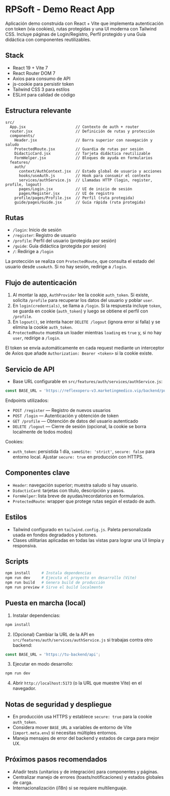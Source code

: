 # RPSoft - Demo React App

Aplicación demo construida con React + Vite que implementa autenticación con token (via cookies), rutas protegidas y una UI moderna con Tailwind CSS. Incluye páginas de Login/Registro, Perfil protegido y una Guía didáctica con componentes reutilizables.

## Stack

- React 19 + Vite 7
- React Router DOM 7
- Axios para consumo de API
- js-cookie para persistir token
- Tailwind CSS 3 para estilos
- ESLint para calidad de código

## Estructura relevante

```
src/
  App.jsx                      // Contexto de auth + router
  router.jsx                   // Definición de rutas y protección
  components/
    Header.jsx                 // Barra superior con navegación y saludo
    ProtectedRoute.jsx         // Guardia de rutas por sesión
    DidacticCard.jsx           // Tarjeta didáctica reutilizable
    FormHelper.jsx             // Bloques de ayuda en formularios
  features/
    auth/
      context/AuthContext.jsx  // Estado global de usuario y acciones
      hooks/useAuth.js         // Hook para consumir el contexto
      services/authService.js  // Llamadas HTTP (login, register, profile, logout)
      pages/Login.jsx          // UI de inicio de sesión
      pages/Register.jsx       // UI de registro
    profile/pages/Profile.jsx  // Perfil (ruta protegida)
    guide/pages/Guide.jsx      // Guía rápida (ruta protegida)
```

## Rutas

- `/login`: Inicio de sesión
- `/register`: Registro de usuario
- `/profile`: Perfil del usuario (protegida por sesión)
- `/guide`: Guía didáctica (protegida por sesión)
- `/`: Redirige a `/login`

La protección se realiza con `ProtectedRoute`, que consulta el estado del usuario desde `useAuth`. Si no hay sesión, redirige a `/login`.

## Flujo de autenticación

1. Al montar la app, `AuthProvider` lee la cookie `auth_token`. Si existe, solicita `/profile` para recuperar los datos del usuario y poblar `user`.
2. En `login(credentials)`, se llama a `/login`. Si la respuesta incluye `token`, se guarda en cookie (`auth_token`) y luego se obtiene el perfil con `/profile`.
3. En `logout()`, se intenta hacer `DELETE /logout` (ignora error si falla) y se elimina la cookie `auth_token`.
4. `ProtectedRoute` muestra un loader mientras `loading` es `true` y, si no hay `user`, redirige a `/login`.

El token se envía automáticamente en cada request mediante un interceptor de Axios que añade `Authorization: Bearer <token>` si la cookie existe.

## Servicio de API

- Base URL configurable en `src/features/auth/services/authService.js`:

```js
const BASE_URL = 'https://reflexoperu-v3.marketingmedico.vip/backend/public/api';
```

Endpoints utilizados:

- `POST /register` — Registro de nuevos usuarios
- `POST /login` — Autenticación y obtención de token
- `GET /profile` — Obtención de datos del usuario autenticado
- `DELETE /logout` — Cierre de sesión (opcional, la cookie se borra localmente de todos modos)

Cookies:

- `auth_token`: persistida 1 día, `sameSite: 'strict'`, `secure: false` para entorno local. Ajustar `secure: true` en producción con HTTPS.

## Componentes clave

- `Header`: navegación superior; muestra saludo si hay usuario.
- `DidacticCard`: tarjetas con título, descripción y pasos.
- `FormHelper`: lista breve de ayudas/recordatorios en formularios.
- `ProtectedRoute`: wrapper que protege rutas según el estado de auth.

## Estilos

- Tailwind configurado en `tailwind.config.js`. Paleta personalizada usada en fondos degradados y botones.
- Clases utilitarias aplicadas en todas las vistas para lograr una UI limpia y responsiva.

## Scripts

```powershell
npm install     # Instala dependencias
npm run dev     # Ejecuta el proyecto en desarrollo (Vite)
npm run build   # Genera build de producción
npm run preview # Sirve el build localmente
```

## Puesta en marcha (local)

1. Instalar dependencias:

```powershell
npm install
```

2. (Opcional) Cambiar la URL de la API en `src/features/auth/services/authService.js` si trabajas contra otro backend:

```js
const BASE_URL = 'https://tu-backend/api';
```

3. Ejecutar en modo desarrollo:

```powershell
npm run dev
```

4. Abrir `http://localhost:5173` (o la URL que muestre Vite) en el navegador.

## Notas de seguridad y despliegue

- En producción usa HTTPS y establece `secure: true` para la cookie `auth_token`.
- Considera mover `BASE_URL` a variables de entorno de Vite (`import.meta.env`) si necesitas múltiples entornos.
- Maneja mensajes de error del backend y estados de carga para mejor UX.

## Próximos pasos recomendados

- Añadir tests (unitarios y de integración) para componentes y páginas.
- Centralizar manejo de errores (toasts/notificaciones) y estados globales de carga.
- Internacionalización (i18n) si se requiere multilenguaje.

